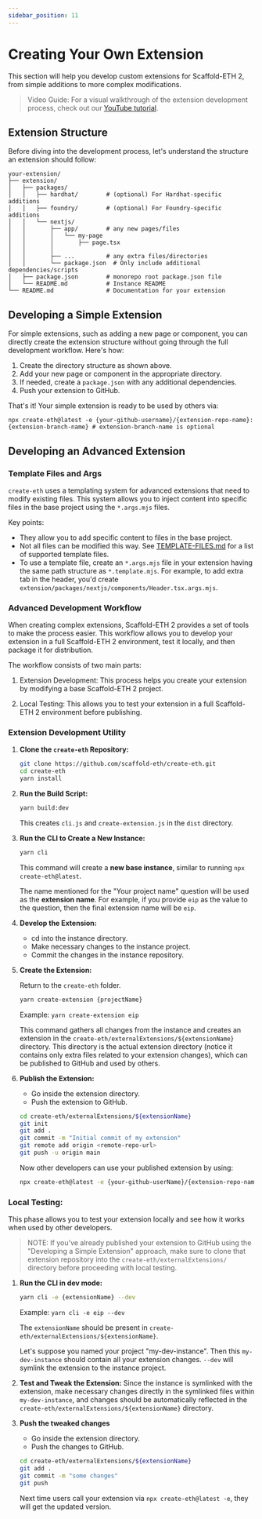 ```yaml
---
sidebar_position: 11
---
```


# Creating Your Own Extension

This section will help you develop custom extensions for Scaffold-ETH 2, from simple additions to more complex modifications.

> Video Guide: For a visual walkthrough of the extension development process, check out our [YouTube tutorial](https://youtu.be/XQCv533XGZk?si=dlJH4zd4b99_6soW).

## Extension Structure

Before diving into the development process, let's understand the structure an extension should follow:

```
your-extension/
├── extension/
│   ├── packages/
│   │   ├── hardhat/        # (optional) For Hardhat-specific additions
│   │   ├── foundry/        # (optional) For Foundry-specific additions
│   │   └── nextjs/
│   │       ├── app/        # any new pages/files
│   │       │   └── my-page
│   │       │       ├── page.tsx
│   │       │
│   │       ├── ...         # any extra files/directories
│   │       └── package.json  # Only include additional dependencies/scripts
│   ├── package.json        # monorepo root package.json file
│   └── README.md           # Instance README
└── README.md               # Documentation for your extension
```

## Developing a Simple Extension

For simple extensions, such as adding a new page or component, you can directly create the extension structure without going through the full development workflow. Here's how:

1. Create the directory structure as shown above.
2. Add your new page or component in the appropriate directory.
3. If needed, create a `package.json` with any additional dependencies.
4. Push your extension to GitHub.

That's it! Your simple extension is ready to be used by others via:

```shell
npx create-eth@latest -e {your-github-username}/{extension-repo-name}:{extension-branch-name} # extension-branch-name is optional
```

## Developing an Advanced Extension

### Template Files and Args

`create-eth` uses a templating system for advanced extensions that need to modify existing files. This system allows you to inject content into specific files in the base project using the `*.args.mjs` files.

Key points:

- They allow you to add specific content to files in the base project.
- Not all files can be modified this way. See [TEMPLATE-FILES.md](./TEMPLATE-FILES.md) for a list of supported template files.
- To use a template file, create an `*.args.mjs` file in your extension having the same path structure as `*.template.mjs`. For example, to add extra tab in the header, you'd create `extension/packages/nextjs/components/Header.tsx.args.mjs`.

### Advanced Development Workflow

When creating complex extensions, Scaffold-ETH 2 provides a set of tools to make the process easier. This workflow allows you to develop your extension in a full Scaffold-ETH 2 environment, test it locally, and then package it for distribution.

The workflow consists of two main parts:

1. Extension Development: This process helps you create your extension by modifying a base Scaffold-ETH 2 project.

2. Local Testing: This allows you to test your extension in a full Scaffold-ETH 2 environment before publishing.

### Extension Development Utility

1. **Clone the `create-eth` Repository:**

   ```bash
   git clone https://github.com/scaffold-eth/create-eth.git
   cd create-eth
   yarn install
   ```

2. **Run the Build Script:**

   ```bash
   yarn build:dev
   ```

   This creates `cli.js` and `create-extension.js` in the `dist` directory.

3. **Run the CLI to Create a New Instance:**

   ```bash
   yarn cli
   ```

   This command will create a **new base instance**, similar to running `npx create-eth@latest`.

   The name mentioned for the "Your project name" question will be used as the **extension name**. For example, if you provide `eip` as the value to the question, then the final extension name will be `eip`.

4. **Develop the Extension:**

   - cd into the instance directory.
   - Make necessary changes to the instance project.
   - Commit the changes in the instance repository.

5. **Create the Extension:**

   Return to the `create-eth` folder.

   ```bash
   yarn create-extension {projectName}
   ```

   Example: `yarn create-extension eip`

   This command gathers all changes from the instance and creates an extension in the `create-eth/externalExtensions/${extensionName}` directory. This directory is the actual extension directory (notice it contains only extra files related to your extension changes), which can be published to GitHub and used by others.

6. **Publish the Extension:**

   - Go inside the extension directory.
   - Push the extension to GitHub.

   ```bash
   cd create-eth/externalExtensions/${extensionName}
   git init
   git add .
   git commit -m "Initial commit of my extension"
   git remote add origin <remote-repo-url>
   git push -u origin main
   ```

   Now other developers can use your published extension by using:

   ```bash
   npx create-eth@latest -e {your-github-userName}/{extension-repo-name}:{extension-branch-name} # extension-branch-name is optional
   ```

### Local Testing:

This phase allows you to test your extension locally and see how it works when used by other developers.

> NOTE: If you've already published your extension to GitHub using the "Developing a Simple Extension" approach, make sure to clone that extension repository into the `create-eth/externalExtensions/` directory before proceeding with local testing.

1. **Run the CLI in dev mode:**

   ```bash
   yarn cli -e {extensionName} --dev
   ```

   Example: `yarn cli -e eip --dev`

   The `extensionName` should be present in `create-eth/externalExtensions/${extensionName}`.

   Let's suppose you named your project "my-dev-instance". Then this `my-dev-instance` should contain all your extension changes. `--dev` will symlink the extension to the instance project.

2. **Test and Tweak the Extension:**
   Since the instance is symlinked with the extension, make necessary changes directly in the symlinked files within `my-dev-instance`, and changes should be automatically reflected in the `create-eth/externalExtensions/${extensionName}` directory.

3. **Push the tweaked changes**

   - Go inside the extension directory.
   - Push the changes to GitHub.

   ```bash
   cd create-eth/externalExtensions/${extensionName}
   git add .
   git commit -m "some changes"
   git push
   ```

   Next time users call your extension via `npx create-eth@latest -e`, they will get the updated version.
